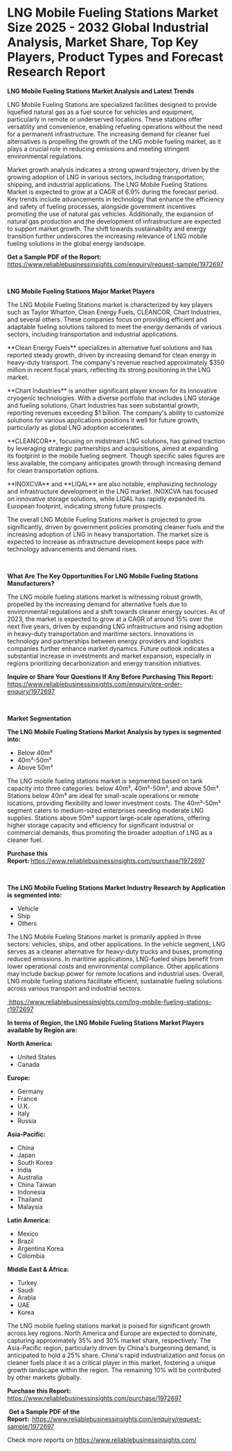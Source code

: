 <p><h1>LNG Mobile Fueling Stations Market Size 2025 - 2032 Global Industrial Analysis, Market Share, Top Key Players, Product Types and Forecast Research Report</h1></p><p><strong>LNG Mobile Fueling Stations Market Analysis and Latest Trends</strong></p>
<p><p>LNG Mobile Fueling Stations are specialized facilities designed to provide liquefied natural gas as a fuel source for vehicles and equipment, particularly in remote or underserved locations. These stations offer versatility and convenience, enabling refueling operations without the need for a permanent infrastructure. The increasing demand for cleaner fuel alternatives is propelling the growth of the LNG mobile fueling market, as it plays a crucial role in reducing emissions and meeting stringent environmental regulations.</p><p>Market growth analysis indicates a strong upward trajectory, driven by the growing adoption of LNG in various sectors, including transportation, shipping, and industrial applications. The LNG Mobile Fueling Stations Market is expected to grow at a CAGR of 6.9% during the forecast period. Key trends include advancements in technology that enhance the efficiency and safety of fueling processes, alongside government incentives promoting the use of natural gas vehicles. Additionally, the expansion of natural gas production and the development of infrastructure are expected to support market growth. The shift towards sustainability and energy transition further underscores the increasing relevance of LNG mobile fueling solutions in the global energy landscape.</p></p>
<p><strong>Get a Sample PDF of the Report:&nbsp;</strong> <a href="https://www.reliablebusinessinsights.com/enquiry/request-sample/1972697?utm_campaign=2332&utm_medium=2&utm_source=Github&utm_content=ia&utm_term=02032025&utm_id=lng-mobile-fueling-stations">https://www.reliablebusinessinsights.com/enquiry/request-sample/1972697</a></p>
<p>&nbsp;</p>
<p><strong>LNG Mobile Fueling Stations Major Market Players</strong></p>
<p><p>The LNG Mobile Fueling Stations market is characterized by key players such as Taylor Wharton, Clean Energy Fuels, CLEANCOR, Chart Industries, and several others. These companies focus on providing efficient and adaptable fueling solutions tailored to meet the energy demands of various sectors, including transportation and industrial applications.</p><p>**Clean Energy Fuels** specializes in alternative fuel solutions and has reported steady growth, driven by increasing demand for clean energy in heavy-duty transport. The company's revenue reached approximately $350 million in recent fiscal years, reflecting its strong positioning in the LNG market.</p><p>**Chart Industries** is another significant player known for its innovative cryogenic technologies. With a diverse portfolio that includes LNG storage and fueling solutions, Chart Industries has seen substantial growth, reporting revenues exceeding $1 billion. The company's ability to customize solutions for various applications positions it well for future growth, particularly as global LNG adoption accelerates.</p><p>**CLEANCOR**, focusing on midstream LNG solutions, has gained traction by leveraging strategic partnerships and acquisitions, aimed at expanding its footprint in the mobile fueling segment. Though specific sales figures are less available, the company anticipates growth through increasing demand for clean transportation options.</p><p>**INOXCVA** and **LIQAL** are also notable, emphasizing technology and infrastructure development in the LNG market. INOXCVA has focused on innovative storage solutions, while LIQAL has rapidly expanded its European footprint, indicating strong future prospects.</p><p>The overall LNG Mobile Fueling Stations market is projected to grow significantly, driven by government policies promoting cleaner fuels and the increasing adoption of LNG in heavy transportation. The market size is expected to increase as infrastructure development keeps pace with technology advancements and demand rises.</p></p>
<p>&nbsp;</p>
<p><strong>What Are The Key Opportunities For LNG Mobile Fueling Stations Manufacturers?</strong></p>
<p><p>The LNG mobile fueling stations market is witnessing robust growth, propelled by the increasing demand for alternative fuels due to environmental regulations and a shift towards cleaner energy sources. As of 2023, the market is expected to grow at a CAGR of around 15% over the next five years, driven by expanding LNG infrastructure and rising adoption in heavy-duty transportation and maritime sectors. Innovations in technology and partnerships between energy providers and logistics companies further enhance market dynamics. Future outlook indicates a substantial increase in investments and market expansion, especially in regions prioritizing decarbonization and energy transition initiatives.</p></p>
<p><strong>Inquire or Share Your Questions If Any Before Purchasing This Report:</strong> <a href="https://www.reliablebusinessinsights.com/enquiry/pre-order-enquiry/1972697?utm_campaign=2332&utm_medium=2&utm_source=Github&utm_content=ia&utm_term=02032025&utm_id=lng-mobile-fueling-stations">https://www.reliablebusinessinsights.com/enquiry/pre-order-enquiry/1972697</a></p>
<p>&nbsp;</p>
<p><strong>Market Segmentation</strong></p>
<p><strong>The LNG Mobile Fueling Stations Market Analysis by types is segmented into:</strong></p>
<p><ul><li>Below 40m³</li><li>40m³-50m³</li><li>Above 50m³</li></ul></p>
<p><p>The LNG mobile fueling stations market is segmented based on tank capacity into three categories: below 40m³, 40m³-50m³, and above 50m³. Stations below 40m³ are ideal for small-scale operations or remote locations, providing flexibility and lower investment costs. The 40m³-50m³ segment caters to medium-sized enterprises needing moderate LNG supplies. Stations above 50m³ support large-scale operations, offering higher storage capacity and efficiency for significant industrial or commercial demands, thus promoting the broader adoption of LNG as a cleaner fuel.</p></p>
<p><strong>Purchase this Report:&nbsp;</strong><a href="https://www.reliablebusinessinsights.com/purchase/1972697?utm_campaign=2332&utm_medium=2&utm_source=Github&utm_content=ia&utm_term=02032025&utm_id=lng-mobile-fueling-stations">https://www.reliablebusinessinsights.com/purchase/1972697</a></p>
<p>&nbsp;</p>
<p><strong>The LNG Mobile Fueling Stations Market Industry Research by Application is segmented into:</strong></p>
<p><ul><li>Vehicle</li><li>Ship</li><li>Others</li></ul></p>
<p><p>The LNG Mobile Fueling Stations market is primarily applied in three sectors: vehicles, ships, and other applications. In the vehicle segment, LNG serves as a cleaner alternative for heavy-duty trucks and buses, promoting reduced emissions. In maritime applications, LNG-fueled ships benefit from lower operational costs and environmental compliance. Other applications may include backup power for remote locations and industrial uses. Overall, LNG mobile fueling stations facilitate efficient, sustainable fueling solutions across various transport and industrial sectors.</p></p>
<p><a href="https://www.reliablebusinessinsights.com/lng-mobile-fueling-stations-r1972697?utm_campaign=2332&utm_medium=2&utm_source=Github&utm_content=ia&utm_term=02032025&utm_id=lng-mobile-fueling-stations">&nbsp;https://www.reliablebusinessinsights.com/lng-mobile-fueling-stations-r1972697</a></p>
<p><strong>In terms of Region, the LNG Mobile Fueling Stations Market Players available by Region are:</strong></p>
<p>
    <p> <strong> North America: </strong>
        <ul>
            <li>United States</li>
            <li>Canada</li>
        </ul>
        </p> 
    <p> <strong> Europe: </strong>
        <ul>
            <li>Germany</li>
            <li>France</li>
            <li>U.K.</li>
            <li>Italy</li>
            <li>Russia</li>
        </ul>
        </p> 
    <p> <strong> Asia-Pacific: </strong>
        <ul>
            <li>China</li>
            <li>Japan</li>
            <li>South Korea</li>
            <li>India</li>
            <li>Australia</li>
            <li>China Taiwan</li>
            <li>Indonesia</li>
            <li>Thailand</li>
            <li>Malaysia</li>
        </ul>
        </p> 
    <p> <strong> Latin America: </strong>
        <ul>
            <li>Mexico</li>
            <li>Brazil</li>
            <li>Argentina Korea</li>
            <li>Colombia</li>
        </ul>
        </p> 
    <p> <strong> Middle East & Africa: </strong>
        <ul>
            <li>Turkey</li>
            <li>Saudi</li>
            <li>Arabia</li>
            <li>UAE</li>
            <li>Korea</li>
        </ul>
    </p>
    </p>
<p><p>The LNG mobile fueling stations market is poised for significant growth across key regions. North America and Europe are expected to dominate, capturing approximately 35% and 30% market share, respectively. The Asia-Pacific region, particularly driven by China's burgeoning demand, is anticipated to hold a 25% share. China's rapid industrialization and focus on cleaner fuels place it as a critical player in this market, fostering a unique growth landscape within the region. The remaining 10% will be contributed by other markets globally.</p></p>
<p><strong>Purchase this Report: </strong><a href="https://www.reliablebusinessinsights.com/purchase/1972697?utm_campaign=2332&utm_medium=2&utm_source=Github&utm_content=ia&utm_term=02032025&utm_id=lng-mobile-fueling-stations">https://www.reliablebusinessinsights.com/purchase/1972697</a></p>
<p>&nbsp;<strong>Get a Sample PDF of the Report:&nbsp;&nbsp;</strong><a href="https://www.reliablebusinessinsights.com/enquiry/request-sample/1972697?utm_campaign=2332&utm_medium=2&utm_source=Github&utm_content=ia&utm_term=02032025&utm_id=lng-mobile-fueling-stations">https://www.reliablebusinessinsights.com/enquiry/request-sample/1972697</a></p>
<p><strong></strong></p>
<p>Check more reports on <a href="https://www.reliablebusinessinsights.com/?utm_campaign=2332&utm_medium=2&utm_source=Github&utm_content=ia&utm_term=02032025&utm_id=lng-mobile-fueling-stations">https://www.reliablebusinessinsights.com/</a></p>